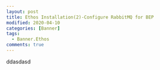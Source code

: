 ```yaml
---
layout: post
title: Ethos Installation(2)-Configure RabbitMQ for BEP
modified: 2020-04-10
categories: [Banner]  
tags: 
  - Banner.Ethos
comments: true
---
```

ddasdasd